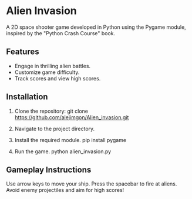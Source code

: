 # Alien Invasion

A 2D space shooter game developed in Python using the Pygame module, inspired by the "Python Crash Course" book.

## Features
- Engage in thrilling alien battles.
- Customize game difficulty.
- Track scores and view high scores.

## Installation

1. Clone the repository:
   git clone https://github.com/alejimgon/Alien_invasion.git

2. Navigate to the project directory.

3. Install the required module.
    pip install pygame

4. Run the game.
    python alien_invasion.py

## Gameplay Instructions
Use arrow keys to move your ship.
Press the spacebar to fire at aliens.
Avoid enemy projectiles and aim for high scores!
